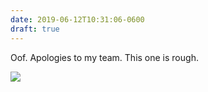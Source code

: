 ```yaml
---
date: 2019-06-12T10:31:06-0600
draft: true
---
```




Oof. Apologies to my team. This one is rough.

![](/images/2019/5aecc94553.jpg)




